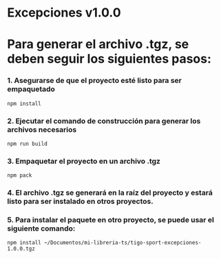 # Excepciones v1.0.0

# Para generar el archivo .tgz, se deben seguir los siguientes pasos:
### 1. Asegurarse de que el proyecto esté listo para ser empaquetado
    npm install
### 2. Ejecutar el comando de construcción para generar los archivos necesarios
    npm run build
### 3. Empaquetar el proyecto en un archivo .tgz
    npm pack
### 4. El archivo .tgz se generará en la raíz del proyecto y estará listo para ser instalado en otros proyectos.
### 5. Para instalar el paquete en otro proyecto, se puede usar el siguiente comando:
    npm install ~/Documentos/mi-libreria-ts/tigo-sport-excepciones-1.0.0.tgz



